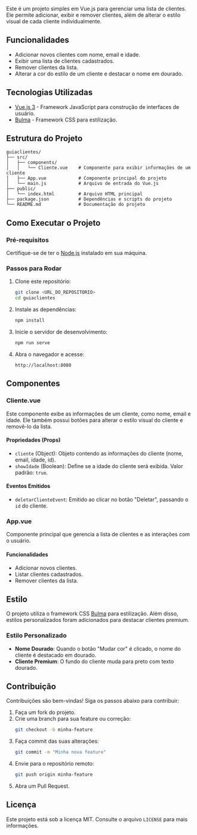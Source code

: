 Este é um projeto simples em Vue.js para gerenciar uma lista de clientes. Ele permite adicionar, exibir e remover clientes, além de alterar o estilo visual de cada cliente individualmente.

## Funcionalidades

- Adicionar novos clientes com nome, email e idade.
- Exibir uma lista de clientes cadastrados.
- Remover clientes da lista.
- Alterar a cor do estilo de um cliente e destacar o nome em dourado.

## Tecnologias Utilizadas

- [Vue.js 3](https://vuejs.org/) - Framework JavaScript para construção de interfaces de usuário.
- [Bulma](https://bulma.io/) - Framework CSS para estilização.

## Estrutura do Projeto

```
guiaclientes/
├── src/
│   ├── components/
│   │   └── Cliente.vue    # Componente para exibir informações de um cliente
│   ├── App.vue            # Componente principal do projeto
│   └── main.js            # Arquivo de entrada do Vue.js
├── public/
│   └── index.html         # Arquivo HTML principal
├── package.json           # Dependências e scripts do projeto
└── README.md              # Documentação do projeto
```

## Como Executar o Projeto

### Pré-requisitos

Certifique-se de ter o [Node.js](https://nodejs.org/) instalado em sua máquina.

### Passos para Rodar

1. Clone este repositório:
   ```bash
   git clone <URL_DO_REPOSITORIO>
   cd guiaclientes
   ```

2. Instale as dependências:
   ```bash
   npm install
   ```

3. Inicie o servidor de desenvolvimento:
   ```bash
   npm run serve
   ```

4. Abra o navegador e acesse:
   ```
   http://localhost:8080
   ```

## Componentes

### Cliente.vue

Este componente exibe as informações de um cliente, como nome, email e idade. Ele também possui botões para alterar o estilo visual do cliente e removê-lo da lista.

#### Propriedades (Props)

- `cliente` (Object): Objeto contendo as informações do cliente (nome, email, idade, id).
- `showIdade` (Boolean): Define se a idade do cliente será exibida. Valor padrão: `true`.

#### Eventos Emitidos

- `deletarClienteEvent`: Emitido ao clicar no botão "Deletar", passando o `id` do cliente.

### App.vue

Componente principal que gerencia a lista de clientes e as interações com o usuário.

#### Funcionalidades

- Adicionar novos clientes.
- Listar clientes cadastrados.
- Remover clientes da lista.

## Estilo

O projeto utiliza o framework CSS [Bulma](https://bulma.io/) para estilização. Além disso, estilos personalizados foram adicionados para destacar clientes premium.

### Estilo Personalizado

- **Nome Dourado**: Quando o botão "Mudar cor" é clicado, o nome do cliente é destacado em dourado.
- **Cliente Premium**: O fundo do cliente muda para preto com texto dourado.

## Contribuição

Contribuições são bem-vindas! Siga os passos abaixo para contribuir:

1. Faça um fork do projeto.
2. Crie uma branch para sua feature ou correção:
   ```bash
   git checkout -b minha-feature
   ```
3. Faça commit das suas alterações:
   ```bash
   git commit -m "Minha nova feature"
   ```
4. Envie para o repositório remoto:
   ```bash
   git push origin minha-feature
   ```
5. Abra um Pull Request.

## Licença

Este projeto está sob a licença MIT. Consulte o arquivo `LICENSE` para mais informações.